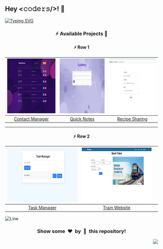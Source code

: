 <h2>Hey <𝚌𝚘𝚍𝚎𝚛𝚜/>! 👋</h2>

[![Typing SVG](https://readme-typing-svg.herokuapp.com?font=Fira+Code&size=60&pause=1000&center=true&vCenter=true&multiline=true&width=1000&height=100&lines=ANGULAR+JS+PROJECTS)](https://git.io/typing-svg)

<div align="center">

### :zap: Available Projects 🎉

#### :zap: Row 1

| <img src="/projects/angular/(projects)/contact-manager/screenshot.webp" width="300px" height="180px"> | <img src="/projects/angular/(projects)/quick-notes/screenshot.webp" width="300px" height="180px"> | <img src="/projects/angular/(projects)/recipe-sharing/screenshot.webp" width="300px" height="180px"> |
| :--: | :--: | :--: |
| [Contact Manager](./projects/angular/(projects)/contact-manager) | [Quick Notes](./projects/angular/(projects)/quick-notes) | [Recipe Sharing](./projects/angular/(projects)/recipe-sharing) |

---

#### :zap: Row 2

| <img src="/projects/angular/(projects)/task-manager/screenshot.webp" width="300px" height="180px"> | <img src="/projects/angular/(projects)/train-website/screenshot.webp" width="300px" height="180px"> |  |
| :--: | :--: | :--: |
| [Task Manager](./projects/angular/(projects)/task-manager) | [Train Website](./projects/angular/(projects)/train-website) |  |

</div>

![Line](https://github.com/Avdhesh-Varshney/WebMasterLog/assets/114330097/4b78510f-a941-45f8-a9d5-80ed0705e847)

<div align="center">
	<h3>Show some &nbsp;❤️&nbsp; by &nbsp;🌟&nbsp; this repository!</h3>
</div>

<a href="#top"><img src="https://img.shields.io/badge/⬆-Back%20to%20Top-red?style=for-the-badge" align="right"/></a>
